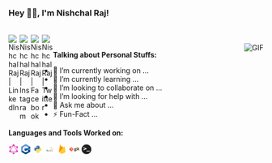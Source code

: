 ### Hey 👋🏽, I'm Nishchal Raj!
<br/>
<a href="https://www.linkedin.com/in/thenishchalraj/">
  <img align="left" alt="Nishchal Raj | LinkedIn" width="22px" src="https://cdn.jsdelivr.net/npm/simple-icons@v3/icons/linkedin.svg" />
</a>
<a href="https://www.instagram.com/thenishchalraj/">
  <img align="left" alt="Nishchal Raj | Instagram" width="22px" src="https://cdn.jsdelivr.net/npm/simple-icons@v3/icons/instagram.svg" />
</a>
<a href="https://www.facebook.com/thenishchalraj/">
  <img align="left" alt="Nishchal Raj | Facebook" width="22px" src="https://cdn.jsdelivr.net/npm/simple-icons@v3/icons/facebook.svg" />
</a>
<a href="https://twitter.com/thenishchalraj">
  <img align="left" alt="Nishchal Raj | Twitter" width="22px" src="https://cdn.jsdelivr.net/npm/simple-icons@v3/icons/twitter.svg" />
</a>


<br />



<img align="right" alt="GIF" src="https://media.giphy.com/media/836HiJc7pgzy8iNXCn/giphy.gif" />

**Talking about Personal Stuffs:**

- 🔭 I’m currently working on ...
- 🌱 I’m currently learning ...
- 👯 I’m looking to collaborate on ...
- 🤔 I’m looking for help with ...
- 💬 Ask me about ...
- ⚡️ Fun-Fact ...

**Languages and Tools Worked on:**

<code><img height="20" src="https://raw.githubusercontent.com/github/explore/5c058a388828bb5fde0bcafd4bc867b5bb3f26f3/topics/graphql/graphql.png"></code>
<code><img height="20" src="https://raw.githubusercontent.com/github/explore/80688e429a7d4ef2fca1e82350fe8e3517d3494d/topics/cpp/cpp.png"></code>
<code><img height="20" src="https://raw.githubusercontent.com/github/explore/80688e429a7d4ef2fca1e82350fe8e3517d3494d/topics/python/python.png"></code>
<code><img height="20" src="https://raw.githubusercontent.com/github/explore/80688e429a7d4ef2fca1e82350fe8e3517d3494d/topics/mysql/mysql.png"></code>
<code><img height="20" src="https://raw.githubusercontent.com/github/explore/80688e429a7d4ef2fca1e82350fe8e3517d3494d/topics/firebase/firebase.png"></code>
<code><img height="20" src="https://raw.githubusercontent.com/github/explore/80688e429a7d4ef2fca1e82350fe8e3517d3494d/topics/git/git.png"></code>
<code><img height="20" src="https://raw.githubusercontent.com/github/explore/80688e429a7d4ef2fca1e82350fe8e3517d3494d/topics/terminal/terminal.png"></code>

<!--![Nishchal's github stats](https://github-readme-stats.vercel.app/api?username=thenishchalraj&show_icons=true&hide_border=true)-->
